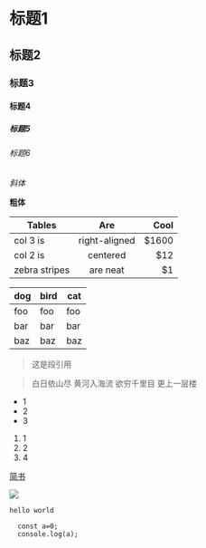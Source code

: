# 标题1
## 标题2
### 标题3
#### 标题4
##### 标题5
###### 标题6

*斜体*

**粗体**

| Tables        | Are           | Cool  |
| ------------- |:-------------:| -----:|
| col 3 is      | right-aligned | $1600 |
| col 2 is      | centered      |   $12 |
| zebra stripes | are neat      |    $1 |

dog | bird | cat
----|------|----
foo | foo  | foo
bar | bar  | bar
baz | baz  | baz


> 这是段引用

> 白日依山尽
> 黄河入海流
> 欲穷千里目
> 更上一层楼

- 1
- 2
- 3

1. 1
2. 2
3. 4

[简书](http://www.jianshu.com)

![](http://img05.tooopen.com/images/20160121/tooopen_sy_155168162826.jpg)

` hello world `

``` 
  const a=0;
  console.log(a);
  ```
